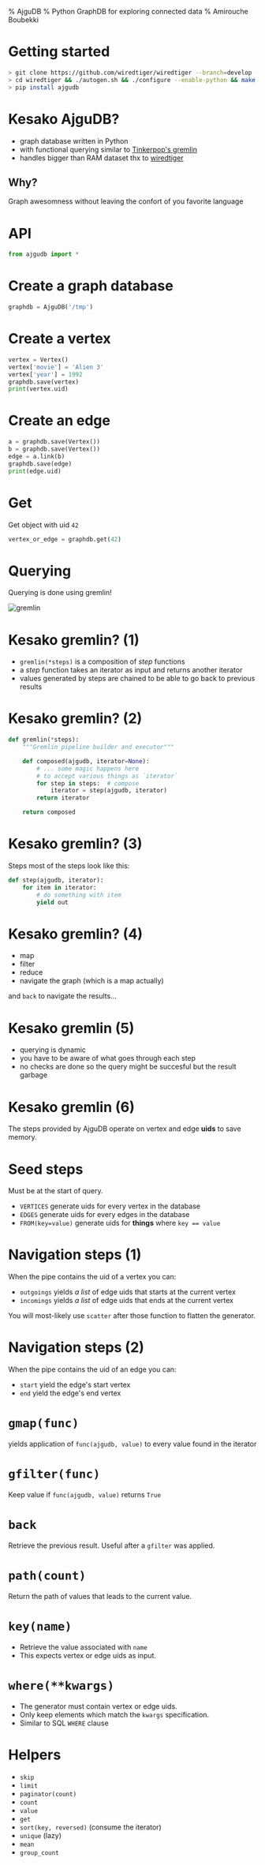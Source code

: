 % AjguDB 
% Python GraphDB for exploring connected data
% Amirouche Boubekki

# Getting started

```bash
> git clone https://github.com/wiredtiger/wiredtiger --branch=develop --depth=1
> cd wiredtiger && ./autogen.sh && ./configure --enable-python && make
> pip install ajgudb
```

# Kesako AjguDB?

- graph database written in Python
- with functional querying similar to [Tinkerpop's gremlin](http://bit.ly/2bJE7nQ)
- handles bigger than RAM dataset thx to [wiredtiger](http://bit.ly/2bYdXuC)

## Why?

Graph awesomness without leaving the confort of you favorite language

# API

```python
from ajgudb import *
```

# Create a graph database

```python
graphdb = AjguDB('/tmp')
```

# Create a vertex

```python
vertex = Vertex()
vertex['movie'] = 'Alien 3'
vertex['year'] = 1992
graphdb.save(vertex)
print(vertex.uid)
```

# Create an edge

```python
a = graphdb.save(Vertex())
b = graphdb.save(Vertex())
edge = a.link(b)
graphdb.save(edge)
print(edge.uid)
```

# Get

Get object with uid `42`

```python
vertex_or_edge = graphdb.get(42)
```

# Querying

Querying is done using gremlin!

![gremlin](http://tinkerpop.apache.org/docs/current/images/gremlin-logo.png)

# Kesako gremlin? (1)

- `gremlin(*steps)` is a composition of *step* functions
- a *step* function takes an iterator as input and returns another iterator
- values generated by steps are chained to be able to go back to previous results

# Kesako gremlin? (2)

```python
def gremlin(*steps):
    """Gremlin pipeline builder and executor"""

    def composed(ajgudb, iterator=None):
		# ... some magic happens here 
		# to accept various things as `iterator`
        for step in steps:  # compose
            iterator = step(ajgudb, iterator)
        return iterator

    return composed

```

# Kesako gremlin? (3)

Steps most of the steps look like this:

```python
def step(ajgudb, iterator):
	for item in iterator:
		# do something with item
		yield out
```

# Kesako gremlin? (4)

- map
- filter
- reduce
- navigate the graph (which is a map actually)

and `back` to navigate the results...

# Kesako gremlin (5)

- querying is dynamic 
- you have to be aware of what goes through each step
- no checks are done so the query might be succesful but the result garbage

# Kesako gremlin (6)

The steps provided by AjguDB operate on vertex and edge **uids** to save memory.

# Seed steps

Must be at the start of query.

- `VERTICES` generate uids for every vertex in the database
- `EDGES` generate uids for every edges in the database
- `FROM(key=value)` generate uids for **things** where ``key == value``

# Navigation steps (1)

When the pipe contains the uid of a vertex you can:

- `outgoings` yields *a list* of edge uids that starts at the current vertex
- `incomings` yields *a list* of edge uids that ends at the current vertex

You will most-likely use `scatter` after those function to flatten the
generator.

# Navigation steps (2)

When the pipe contains the uid of an edge you can:

- `start` yield the edge's start vertex
- `end` yield the edge's end vertex

# `gmap(func)`

yields application of `func(ajgudb, value)` to every value found in the iterator

# `gfilter(func)`

Keep value if `func(ajgudb, value)` returns `True`

# `back`

Retrieve the previous result. Useful after a `gfilter` was applied.

# `path(count)`

Return the path of values that leads to the current value.

# `key(name)`

- Retrieve the value associated with `name`
- This expects vertex or edge uids as input.

# `where(**kwargs)`

- The generator must contain vertex or edge uids.
- Only keep elements which match the ``kwargs`` specification.
- Similar to SQL `WHERE` clause

# Helpers

- `skip`
- `limit`
- `paginator(count)`
- `count`
- `value`
- `get` 
- `sort(key, reversed)` (consume the iterator)
- `unique` (lazy)
- `mean`
- `group_count`
